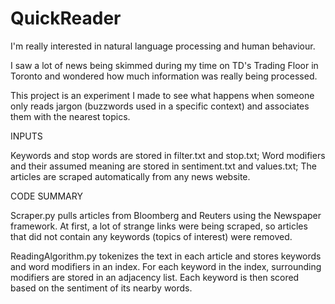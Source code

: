 # QuickReader
I'm really interested in natural language processing and human behaviour.

I saw a lot of news being skimmed during my time on TD's Trading Floor in Toronto and wondered how much information was really being processed.

This project is an experiment I made to see what happens when someone only reads jargon (buzzwords used in a specific context) and associates them with the nearest topics.

INPUTS

Keywords and stop words are stored in filter.txt and stop.txt;
Word modifiers and their assumed meaning are stored in sentiment.txt and values.txt;
The articles are scraped automatically from any news website.

CODE SUMMARY

Scraper.py pulls articles from Bloomberg and Reuters using the Newspaper framework. At first, a lot of strange links were being scraped, so articles that did not contain any keywords (topics of interest) were removed.

ReadingAlgorithm.py tokenizes the text in each article and stores keywords and word modifiers in an index. For each keyword in the index, surrounding modifiers are stored in an adjacency list. Each keyword is then scored based on the sentiment of its nearby words.


